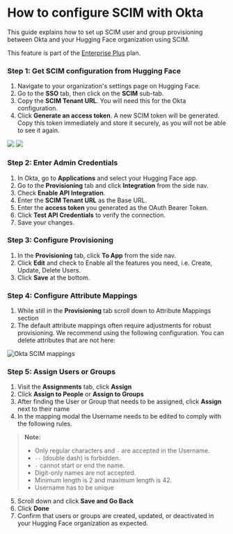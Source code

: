 # How to configure SCIM with Okta

This guide explains how to set up SCIM user and group provisioning between Okta and your Hugging Face organization using SCIM.

<Tip warning={true}>
This feature is part of the <a href="https://huggingface.co/contact/sales?from=enterprise" target="_blank">Enterprise Plus</a> plan.
</Tip>

### Step 1: Get SCIM configuration from Hugging Face

1.  Navigate to your organization's settings page on Hugging Face.
2.  Go to the **SSO** tab, then click on the **SCIM** sub-tab.
3.  Copy the **SCIM Tenant URL**. You will need this for the Okta configuration.
4.  Click **Generate an access token**. A new SCIM token will be generated. Copy this token immediately and store it securely, as you will not be able to see it again.

<div class="flex justify-center">
    <img class="block dark:hidden" src="https://huggingface.co/datasets/huggingface/documentation-images/resolve/main/hub/sso/scim-settings.png"/>
    <img class="hidden dark:block" src="https://huggingface.co/datasets/huggingface/documentation-images/resolve/main/hub/sso/scim-settings-dark.png"/>
</div>

### Step 2: Enter Admin Credentials

1. In Okta, go to **Applications** and select your Hugging Face app.
2. Go to the **Provisioning** tab and click **Integration** from the side nav.
3. Check **Enable API Integration**.
4. Enter the **SCIM Tenant URL** as the Base URL.
5. Enter the **access token** you generated as the OAuth Bearer Token.
6. Click **Test API Credentials** to verify the connection.
7. Save your changes.

### Step 3: Configure Provisioning

1. In the **Provisioning** tab, click **To App** from the side nav.
2. Click **Edit** and check to Enable all the features you need, i.e. Create, Update, Delete Users.
3. Click **Save** at the bottom.

### Step 4: Configure Attribute Mappings
1.  While still in the **Provisioning** tab scroll down to Attribute Mappings section
2.  The default attribute mappings often require adjustments for robust provisioning. We recommend using the following configuration. You can delete attributes that are not here:

<div class="flex justify-center">
    <img class="block dark:hidden" src="https://huggingface.co/datasets/huggingface/documentation-images/resolve/main/hub/sso/scim-okta-mappings.png" alt="Okta SCIM mappings"/>
</div>

### Step 5: Assign Users or Groups

1. Visit the **Assignments** tab, click **Assign**
2. Click **Assign to People** or **Assign to Groups** 
3. After finding the User or Group that needs to be assigned, click **Assign** next to their name
4. In the mapping modal the Username needs to be edited to comply with the following rules.

> **Note:**  
> - Only regular characters and `-` are accepted in the Username.  
> - `--` (double dash) is forbidden.  
> - `-` cannot start or end the name.  
> - Digit-only names are not accepted.  
> - Minimum length is 2 and maximum length is 42.
> - Username has to be unique

5. Scroll down and click **Save and Go Back** 
6. Click **Done**
7. Confirm that users or groups are created, updated, or deactivated in your Hugging Face organization as expected.
